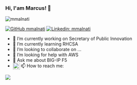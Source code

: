 

### Hi, I'am Marcus! 👋

<p align="left"> <img src="https://komarev.com/ghpvc/?username=mmalnati&label=Views&color=blue&style=plastic" alt="mmalnati" /> </p>


[![GitHub mmalnati](https://img.shields.io/github/followers/mmalnati?label=follow&style=social)](https://github.com/mmalnati)
[![Linkedin: mmalnati](https://img.shields.io/badge/-mmalnati-blue?style=flat-square&logo=Linkedin&logoColor=white&link=https://www.linkedin.com/in/mmalnati/)](https://www.linkedin.com/in/mmalnati/)


- 🔭 I’m currently working on Secretary of Public Innovation
- 🌱 I’m currently learning RHCSA
- 👯 I’m looking to collaborate on ...
- 🤔 I’m looking for help with AWS
- 💬 Ask me about BIG-IP F5
- 📫 How to reach me: <a href="https://t.me/soportenetar"> <img align="left" alt="Soporte's Telegram" width="22px" src="https://cdn.jsdelivr.net/npm/simple-icons@v3/icons/telegram.svg"/></a>

<img src="https://github-readme-stats.vercel.app/api?username=mmalnati&&show_icons=true&title_color=ffffff&icon_color=bb2acf&text_color=daf7dc&bg_color=151515">